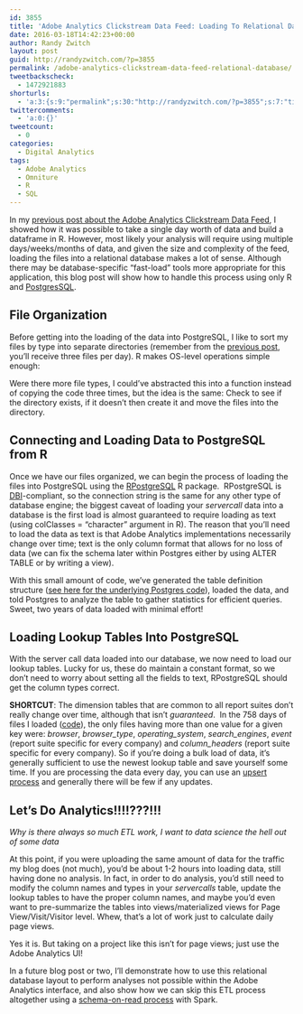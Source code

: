 ```yaml
---
id: 3855
title: 'Adobe Analytics Clickstream Data Feed: Loading To Relational Database'
date: 2016-03-18T14:42:23+00:00
author: Randy Zwitch
layout: post
guid: http://randyzwitch.com/?p=3855
permalink: /adobe-analytics-clickstream-data-feed-relational-database/
tweetbackscheck:
  - 1472921883
shorturls:
  - 'a:3:{s:9:"permalink";s:30:"http://randyzwitch.com/?p=3855";s:7:"tinyurl";s:26:"http://tinyurl.com/zs8ak4l";s:4:"isgd";s:19:"http://is.gd/v34Cm6";}'
twittercomments:
  - 'a:0:{}'
tweetcount:
  - 0
categories:
  - Digital Analytics
tags:
  - Adobe Analytics
  - Omniture
  - R
  - SQL
---
```

In my <a href="http://randyzwitch.com/adobe-analytics-clickstream-raw-data-feed/" target="_blank">previous post about the Adobe Analytics Clickstream Data Feed</a>, I showed how it was possible to take a single day worth of data and build a dataframe in R. However, most likely your analysis will require using multiple days/weeks/months of data, and given the size and complexity of the feed, loading the files into a relational database makes a lot of sense. Although there may be database-specific &#8220;fast-load&#8221; tools more appropriate for this application, this blog post will show how to handle this process using only R and <a href="http://www.postgresql.org/download/" target="_blank">PostgresSQL</a>.

## File Organization

Before getting into the loading of the data into PostgreSQL, I like to sort my files by type into separate directories (remember from the [previous post](http://randyzwitch.com/adobe-analytics-clickstream-raw-data-feed/), you&#8217;ll receive three files per day). R makes OS-level operations simple enough:

Were there more file types, I could&#8217;ve abstracted this into a function instead of copying the code three times, but the idea is the same: Check to see if the directory exists, if it doesn&#8217;t then create it and move the files into the directory.

## Connecting and Loading Data to PostgreSQL from R

Once we have our files organized, we can begin the process of loading the files into PostgreSQL using the <a href="https://cran.r-project.org/web/packages/RPostgreSQL/index.html" target="_blank">RPostgreSQL</a> R package.  RPostgreSQL is <a href="https://github.com/rstats-db/DBI" target="_blank">DBI</a>-compliant, so the connection string is the same for any other type of database engine; the biggest caveat of loading your _servercall_ data into a database is the first load is almost guaranteed to require loading as text (using colClasses = &#8220;character&#8221; argument in R). The reason that you&#8217;ll need to load the data as text is that Adobe Analytics implementations necessarily change over time; text is the only column format that allows for no loss of data (we can fix the schema later within Postgres either by using ALTER TABLE or by writing a view).

With this small amount of code, we&#8217;ve generated the table definition structure (<a href="https://gist.github.com/randyzwitch/e26b97d26689b6b31044" target="_blank">see here for the underlying Postgres code</a>), loaded the data, and told Postgres to analyze the table to gather statistics for efficient queries. Sweet, two years of data loaded with minimal effort!

## Loading Lookup Tables Into PostgreSQL

With the server call data loaded into our database, we now need to load our lookup tables. Lucky for us, these do maintain a constant format, so we don&#8217;t need to worry about setting all the fields to text, RPostgreSQL should get the column types correct.

**SHORTCUT**: The dimension tables that are common to all report suites don&#8217;t really change over time, although that isn&#8217;t _guaranteed_.  In the 758 days of files I loaded (<a href="https://gist.github.com/randyzwitch/5ed2f4fc8574b91efd29" target="_blank">code</a>), the only files having more than one value for a given key were: _browser_, _browser_type_, _operating_system_, _search_engines_, _event_ (report suite specific for every company) and _column_headers_ (report suite specific for every company). So if you&#8217;re doing a bulk load of data, it&#8217;s generally sufficient to use the newest lookup table and save yourself some time. If you are processing the data every day, you can use an [upsert process](https://wiki.postgresql.org/wiki/UPSERT) and generally there will be few if any updates.
  

  


## Let&#8217;s Do Analytics!!!!???!!!

_<moan>Why is there always so much ETL work, I want to data science the hell out of some data</moan>_

At this point, if you were uploading the same amount of data for the traffic my blog does (not much), you&#8217;d be about 1-2 hours into loading data, still having done no analysis. In fact, in order to do analysis, you&#8217;d still need to modify the column names and types in your _servercalls_ table, update the lookup tables to have the proper column names, and maybe you&#8217;d even want to pre-summarize the tables into views/materialized views for Page View/Visit/Visitor level. Whew, that&#8217;s a lot of work just to calculate daily page views.

Yes it is. But taking on a project like this isn&#8217;t for page views; just use the Adobe Analytics UI!

In a future blog post or two, I&#8217;ll demonstrate how to use this relational database layout to perform analyses not possible within the Adobe Analytics interface, and also show how we can skip this ETL process altogether using a <a href="http://blog.cask.co/2015/03/schema-on-read-in-action/" target="_blank">schema-on-read process</a> with Spark.